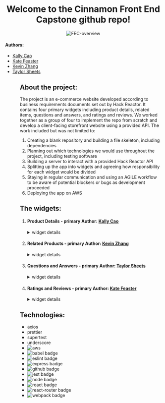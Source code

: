 <h1 align="center">
  Welcome to the Cinnamon Front End Capstone github repo!
</h1>
<p align="center">
  <img src="https://media.giphy.com/media/6uKMx3bejVl6vqLJX8/giphy.gif" alt="FEC-overview" />
</p>
<h4> Authors: </h4>
<ul>
  <li><a href="https://github.com/kallycao" target="_blank">Kally Cao<a/></li>
  <li><a href="https://github.com/KateFeaster" target="_blank">Kate Feaster</a></li>
  <li><a href="https://github.com/KevZhang11" target="_blank">Kevin Zhang</a></li>
  <li><a href="https://github.com/Taylor-Sheets3" target="_blank">Taylor Sheets</a></li>
<ul>
<h2>
  About the project:
</h2>
<p> The project is an e-commerce website developed according to business requirements documents set out by Hack Reactor. It contains four primary widgets including product details, related items, questions and answers, and ratings and reviews. We worked together as a group of four to implement the repo from scratch and develop a client-facing storefront website using a provided API. The work included but was not limited to:
<ol>
  <li>Creating a blank repository and building a file skeleton, including dependencies</li>
  <li>Planning out which technologies we would use throughout the project, including testing software</li>
  <li>Building a server to interact with a provided Hack Reactor API</li>
  <li>Splitting up the app into widgets and agreeing how responsibility for each widget would be divided</li>
  <li>Staying in regular communication and using an AGILE workflow to be aware of potential blockers or bugs as development proceeded</li>
  <li>Deploying the app on AWS</li>
</ol>

  <h2>
    The widgets:
  </h2>
  <ol>
    <li>
      <h4>Product Details - primary Author: <a href="https://github.com/kallycao" target="_blank">Kally Cao<a/></h4>
        <details>
          <summary>widget details</summary>
          <!--- TODO: USE THIS DIV TO DESCRIBE THE PRODUCT DETAILS WIDGET --->
        </details>
    </li>
    <li>
      <h4>Related Products - primary Author: <a href="https://github.com/KevZhang11" target="_blank">Kevin Zhang</a></h4>
        <details>
          <summary>widget details</summary>
          <!--- TODO: USE THIS DIV TO DESCRIBE THE RELATED PRODUCTS WIDGET --->
        </details>
    </li>
    <li>
      <h4>Questions and Answers - primary Author: <a href="https://github.com/Taylor-Sheets3" target="_blank">Taylor Sheets</a></h4>
        <details>
          <summary>widget details</summary>
          <p>
            The primary function of the questions and answers module is to allow asking and answering of questions for the selected product.  Users are able to submit a question as well as answers to existing questions, mark them as "helpful" to indicate a useful information, and report unhelpful answers.  A search bar is present at the top of the module that allows users to search for a specific question.  The search bar renders questions dynamically after 3 or more characters are typed, and resets the displayed questions list when users delete the query.
          </p>
          <p align="center">
            <img src="https://media.giphy.com/media/k4Il9mNXhhP0VJaiuV/giphy.gif" alt="search for a question" />
          </p>
          <p>
            Users can ask a question by pressing the "add a question" button, which opens up a form submission modal.
          </p>
          <p align="center">
            <img src="https://media.giphy.com/media/gOXLtEnkvP1fcxFDdD/giphy.gif" alt="add a question" />
          </p>
          <p>
            Users can answer a question by pressing the "Add answer" button, which opens a similar form submission modal.
          </p>
          <p align="center">
            <img src="https://media.giphy.com/media/YXVZ0bSOhOL6tZcLat/giphy.gif" alt="add an answer" />
          </p>
          <p>
            Questions and answers both appear in order of helpfulness.  Users can mark a question or an answer as helpful to increase the counter.  Users can do this once per question or answer.  By default, four questions are displayed on the screen with two answers per question.  Users can press the "see more questions" button to display two more questions on the screen. Filters applied by the search bar remain active when displaying more questions.  The number of questions displayed is reset to four if the user selects a different product.  The user can also choose to view all of the answers available for a given question by pressing the "Load more answers" button.  Doing this will switch the button text to "collapse answers" which restores the display to just two answers.
          </p>
          <p align="center">
            <img src="https://media.giphy.com/media/BlWnlLk0EVNyK9Doap/giphy.gif" alt="q&a accordion behavior" />
        </details>
    </li>
    <li>
      <h4>Ratings and Reviews - primary Author: <a href="https://github.com/KateFeaster" target="_blank">Kate Feaster</a></h4>
        <details>
          <summary>widget details</summary>
          <p>The ratings and reviews widget was designed to give shoppers an easily digestible overview of previous buyers' experiences with the displayed product and a way to provide their experience with the product. On the left side of the widget, the shopper is greeted with a rating summary that displays the average product rating, a rating breakdown, and a set of characteristic visualizations that summarize the elements of the product that previous buyers liked or disliked. Clicking on any of the rating breakdowns will filter the reviews by the chosen rating. Mutliple filters can be chosen and reviews of all filtered ratings will be shown.</p>
          <p align="center">
            <img src="https://media.giphy.com/media/bJ71hmIfErrVnDsWev/giphy.gif" alt="Ratings and Reviews widget" style="width: 40%; min-width: 400px"/>
          </p>
          <p>On the right side of the widget is a list of all of the reviews for the product that match the current filter. This list can be sorted by relevant reviews, newest reviews, or helpful reviews, and each individual review shows the buyer's overall rating, their display name and date posted, the content of their review including user uploaded photos, a seller response if present, and the number of other shoppers that found the review helpful. Shoppers can provide feedback on which reviews they found helpful, but to prevent spam, shoppers cannot mark the same review as helpful more than once.</p>
          <p align="center">
            <img src="https://media.giphy.com/media/UZx0Mrge6sov69UKXZ/giphy.gif" alt="Gif demonstrating the ratings and reviews' review list" style="width: 40%; min-width: 400px">
          </p>
          <p>The reviews list initially shows only two reviews for the product to keep load times short and to prevent the page from looking too busy. However, shoppers can load more reviews to keep reading if they are interested. As the length of the review list grows, the rating summary and sort bar stay visible at the top of the page to keep the page feeling managable. </p>
          <p align="center">
            <img src="https://media.giphy.com/media/M8nCk6Zueh8PhXnhyZ/giphy.gif" alt="Gif demonstrating the ratings and reviews' review list scrolling functionality" style="width: 40%; min-width: 400px">
          </p>
          <p> Buyers of the product also have the option of submitting a new review. Here, buyers can explain their experience with the product and upload images to show it off. To prevent spam or accidental submissions of incomplete reviews, all reviews are validated to ensure that fields are filled out correctly.</p>
          <p align="center">
            <img src="https://media.giphy.com/media/ijO5xyFOr6D650bq92/giphy.gif" alt="Gif demonstrating a buyer submitting a new review" style="width: 40%; min-width: 400px">
          </p>
        </details>
    </li>
  </ol>

  <h2>
    Technologies:
  </h2>
  <ul>
    <li>axios</li>
    <li>prettier</li>
    <li>supertest</li>
    <li>underscore</li>
    <li><img src="https://img.shields.io/badge/AWS-%23FF9900.svg?style=for-the-badge&logo=amazon-aws&logoColor=white" alt="aws" /></li>
    <li><img src="https://img.shields.io/badge/Babel-F9DC3e?style=for-the-badge&logo=babel&logoColor=black" alt="babel badge" /></li>
    <li><img src="https://img.shields.io/badge/ESLint-4B3263?style=for-the-badge&logo=eslint&logoColor=white" alt="eslint badge" /></li>
    <li><img src="https://img.shields.io/badge/express.js-%23404d59.svg?style=for-the-badge&logo=express&logoColor=%2361DAFB" alt="express badge" /></li>
    <li><img src="https://img.shields.io/badge/github-%23121011.svg?style=for-the-badge&logo=github&logoColor=white" alt="github badge" /></li>
    <li><img src="https://img.shields.io/badge/-jest-%23C21325?style=for-the-badge&logo=jest&logoColor=white" alt="jest badge" /></li>
    <li><img src="https://img.shields.io/badge/node.js-6DA55F?style=for-the-badge&logo=node.js&logoColor=white" alt="node badge" /></li>
    <li><img src="https://img.shields.io/badge/react-%2320232a.svg?style=for-the-badge&logo=react&logoColor=%2361DAFB" alt="react badge" /></li>
    <li><img src="https://img.shields.io/badge/React_Router-CA4245?style=for-the-badge&logo=react-router&logoColor=white" alt="react-router badge" /></li>
    <li><img src="https://img.shields.io/badge/webpack-%238DD6F9.svg?style=for-the-badge&logo=webpack&logoColor=black" alt="webpack badge" /></li>
  </ul>
